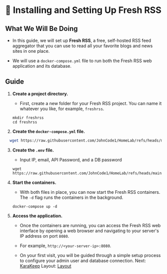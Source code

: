 # 📰 Installing and Setting Up Fresh RSS

## What We Will Be Doing

* In this guide, we will set up **Fresh RSS**, a free, self-hosted RSS feed aggregator that you can use to read all your favorite blogs and news sites in one place.

* We will use a `docker-compose.yml` file to run both the Fresh RSS web application and its database.

## Guide

1. **Create a project directory.**

   * First, create a new folder for your Fresh RSS project. You can name it whatever you like, for example, `freshrss`.

   ```
   mkdir freshrss
   cd freshrss
   ```

2. **Create the `docker-compose.yml` file.**
  ```bash
    wget https://raw.githubusercontent.com/JohnCode1/HomeLab/refs/heads/main/docker/freshrss/compose.yml
  ```

3. **Create the `.env` file.**
   * Input IP, email, API Password, and a DB password

   ```
   wget https://raw.githubusercontent.com/JohnCode1/HomeLab/refs/heads/main/docker/freshrss/.env
   ```

5. **Start the containers.**

   * With both files in place, you can now start the Fresh RSS containers. The `-d` flag runs the containers in the background.

   ```
   docker-compose up -d
   ```

6. **Access the application.**

   * Once the containers are running, you can access the Fresh RSS web interface by opening a web browser and navigating to your server's IP address on port `8080`.

   * For example, `http://<your-server-ip>:8080`.

   * On your first visit, you will be guided through a simple setup process to configure your admin user and database connection.
Next: [KaraKeep](../Karakeep)
Layout: [Layout](../Layout)
